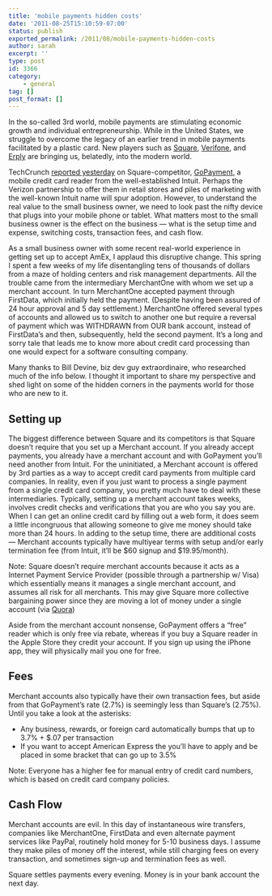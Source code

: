 ```yaml
---
title: 'mobile payments hidden costs'
date: '2011-08-25T15:10:59-07:00'
status: publish
exported_permalink: /2011/08/mobile-payments-hidden-costs
author: sarah
excerpt: ''
type: post
id: 3366
category:
    - general
tag: []
post_format: []
---
```

In the so-called 3rd world, mobile payments are stimulating economic growth and individual entrepreneurship. While in the United States, we struggle to overcome the legacy of an earlier trend in mobile payments facilitated by a plastic card. New players such as [Square](https://squareup.com/), [Verifone](http://www.verifone.com/), and [Erply](http://www.erply.com/) are bringing us, belatedly, into the modern world.

TechCrunch [reported yesterday](http://techcrunch.com/2011/08/24/intuit-partners-with-verizon-wireless-to-sell-square-competitor-at-retail-stores/) on Square-competitor, [GoPayment](http://gopayment.com/), a mobile credit card reader from the well-established Intuit. Perhaps the Verizon partnership to offer them in retail stores and piles of marketing with the well-known Intuit name will spur adoption. However, to understand the real value to the small business owner, we need to look past the nifty device that plugs into your mobile phone or tablet. What matters most to the small business owner is the effect on the business — what is the setup time and expense, switching costs, transaction fees, and cash flow.

As a small business owner with some recent real-world experience in getting set up to accept AmEx, I applaud this disruptive change. This spring I spent a few weeks of my life disentangling tens of thousands of dollars from a maze of holding centers and risk management departments. All the trouble came from the intermediary MerchantOne with whom we set up a merchant account. In turn MerchantOne accepted payment through FirstData, which initially held the payment. (Despite having been assured of 24 hour approval and 5 day settlement.) MerchantOne offered several types of accounts and allowed us to switch to another one but require a reversal of payment which was WITHDRAWN from OUR bank account, instead of FirstData’s and then, subsequently, held the second payment. It’s a long and sorry tale that leads me to know more about credit card processing than one would expect for a software consulting company.

Many thanks to Bill Devine, biz dev guy extraordinaire, who researched much of the info below. I thought it important to share my perspective and shed light on some of the hidden corners in the payments world for those who are new to it.

Setting up
----------

The biggest difference between Square and its competitors is that Square doesn’t require that you set up a Merchant account. If you already accept payments, you already have a merchant account and with GoPayment you’ll need another from Intuit. For the uninitiated, a Merchant account is offered by 3rd parties as a way to accept credit card payments from multiple card companies. In reality, even if you just want to process a single payment from a single credit card company, you pretty much have to deal with these intermediaries. Typically, setting up a merchant account takes weeks, involves credit checks and verifications that you are who you say you are. When I can get an online credit card by filling out a web form, it does seem a little incongruous that allowing someone to give me money should take more than 24 hours. In adding to the setup time, there are additional costs — Merchant accounts typically have multiyear terms with setup and/or early termination fee (from Intuit, it’ll be $60 signup and $19.95/month).

Note: Square doesn’t require merchant accounts because it acts as a Internet Payment Service Provider (possible through a partnership w/ Visa) which essentially means it manages a single merchant account, and assumes all risk for all merchants. This may give Square more collective bargaining power since they are moving a lot of money under a single account (via [Quora](http://www.quora.com/What-are-the-differences-between-Squares-and-Intuits-GoPayment-merchant-services-on-boarding-processes))

Aside from the merchant account nonsense, GoPayment offers a “free” reader which is only free via rebate, whereas if you buy a Square reader in the Apple Store they credit your account. If you sign up using the iPhone app, they will physically mail you one for free.

Fees
----

Merchant accounts also typically have their own transaction fees, but aside from that GoPayment’s rate (2.7%) is seemingly less than Square’s (2.75%). Until you take a look at the asterisks:

- Any business, rewards, or foreign card automatically bumps that up to 3.7% + $.07 per transaction
- If you want to accept American Express the you’ll have to apply and be placed in some bracket that can go up to 3.5%

Note: Everyone has a higher fee for manual entry of credit card numbers, which is based on credit card company policies.

Cash Flow
---------

Merchant accounts are evil. In this day of instantaneous wire transfers, companies like MerchantOne, FirstData and even alternate payment services like PayPal, routinely hold money for 5-10 business days. I assume they make piles of money off the interest, while still charging fees on every transaction, and sometimes sign-up and termination fees as well.

Square settles payments every evening. Money is in your bank account the next day.